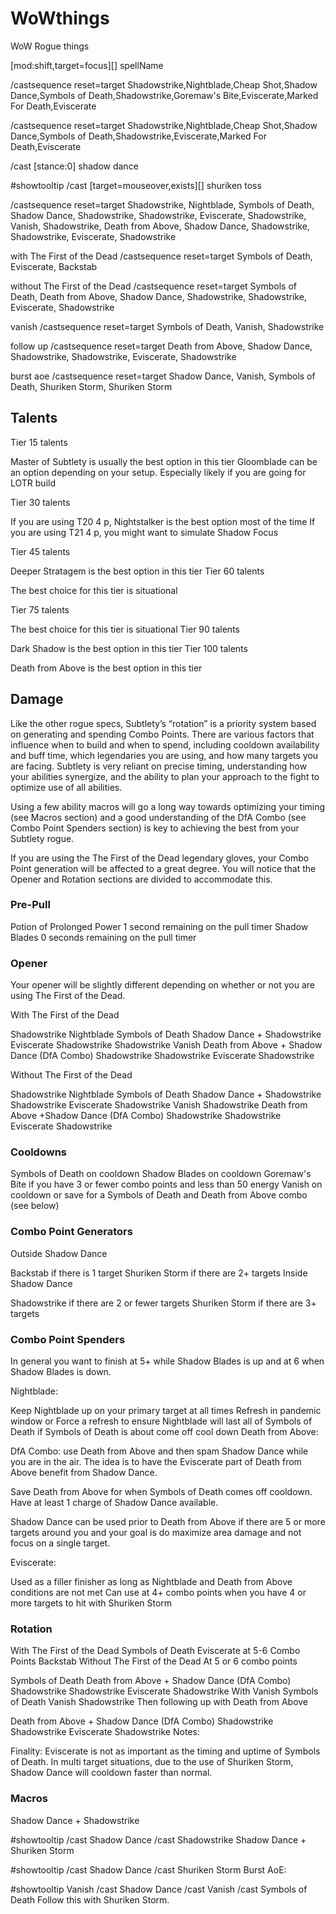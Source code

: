 # WoWthings
WoW Rogue things

[mod:shift,target=focus][] spellName

/castsequence reset=target Shadowstrike,Nightblade,Cheap Shot,Shadow Dance,Symbols of Death,Shadowstrike,Goremaw's Bite,Eviscerate,Marked For Death,Eviscerate

/castsequence reset=target Shadowstrike,Nightblade,Cheap Shot,Shadow Dance,Symbols of Death,Shadowstrike,Eviscerate,Marked For Death,Eviscerate

/cast [stance:0] shadow dance

#showtooltip
/cast [target=mouseover,exists][] shuriken toss

/castsequence reset=target Shadowstrike, Nightblade, Symbols of Death, Shadow Dance, Shadowstrike, Shadowstrike, Eviscerate, Shadowstrike, Vanish, Shadowstrike, Death from Above, Shadow Dance, Shadowstrike, Shadowstrike, Eviscerate, Shadowstrike

with The First of the Dead
/castsequence reset=target Symbols of Death, Eviscerate, Backstab

without The First of the Dead
/castsequence reset=target Symbols of Death, Death from Above, Shadow Dance, Shadowstrike, Shadowstrike, Eviscerate, Shadowstrike

vanish
/castsequence reset=target Symbols of Death, Vanish, Shadowstrike

follow up
/castsequence reset=target Death from Above, Shadow Dance, Shadowstrike, Shadowstrike, Eviscerate, Shadowstrike

burst aoe
/castsequence reset=target Shadow Dance, Vanish, Symbols of Death, Shuriken Storm, Shuriken Storm




## Talents
Tier 15 talents

Master of Subtlety is usually the best option in this tier
Gloomblade can be an option depending on your setup. Especially likely if you are going for LOTR build

Tier 30 talents

If you are using T20 4 p, Nightstalker is the best option most of the time
If you are using T21 4 p, you might want to simulate Shadow Focus

Tier 45 talents

Deeper Stratagem is the best option in this tier
Tier 60 talents

The best choice for this tier is situational
 
Tier 75 talents

The best choice for this tier is situational
Tier 90 talents

Dark Shadow is the best option in this tier
Tier 100 talents

Death from Above is the best option in this tier


## Damage
Like the other rogue specs, Subtlety’s “rotation” is a priority system based on generating and spending Combo Points. There are various factors that influence when to build and when to spend, including cooldown availability and buff time, which legendaries you are using, and how many targets you are facing. Subtlety is very reliant on precise timing, understanding how your abilities synergize, and the ability to plan your approach to the fight to optimize use of all abilities.

Using a few ability macros will go a long way towards optimizing your timing (see Macros section) and a good understanding of the DfA Combo (see Combo Point Spenders section) is key to achieving the best from your Subtlety rogue.

If you are using the The First of the Dead legendary gloves, your Combo Point generation will be affected to a great degree. You will notice that the Opener and Rotation sections are divided to accommodate this.

### Pre-Pull
Potion of Prolonged Power 1 second remaining on the pull timer
Shadow Blades 0 seconds remaining on the pull timer

### Opener
Your opener will be slightly different depending on whether or not you are using The First of the Dead.

With The First of the Dead

Shadowstrike
Nightblade
Symbols of Death
Shadow Dance + Shadowstrike
Eviscerate
Shadowstrike
Shadowstrike
Vanish
Death from Above + Shadow Dance (DfA Combo)
Shadowstrike
Shadowstrike
Eviscerate
Shadowstrike

Without The First of the Dead

Shadowstrike
Nightblade
Symbols of Death
Shadow Dance + Shadowstrike
Shadowstrike
Eviscerate
Shadowstrike
Vanish
Shadowstrike
Death from Above +Shadow Dance (DfA Combo)
Shadowstrike
Shadowstrike
Eviscerate
Shadowstrike

### Cooldowns
Symbols of Death on cooldown
Shadow Blades on cooldown
Goremaw's Bite if you have 3 or fewer combo points and less than 50 energy
Vanish on cooldown or save for a Symbols of Death and Death from Above combo (see below)

### Combo Point Generators
Outside Shadow Dance

Backstab if there is 1 target
Shuriken Storm if there are 2+ targets
Inside Shadow Dance

Shadowstrike if there are 2 or fewer targets
Shuriken Storm if there are 3+ targets

### Combo Point Spenders
In general you want to finish at 5+ while Shadow Blades is up and at 6 when Shadow Blades is down.

Nightblade:

Keep Nightblade up on your primary target at all times
Refresh in pandemic window or
Force a refresh to ensure Nightblade will last all of Symbols of Death if Symbols of Death is about come off cool down
Death from Above:

DfA Combo: use Death from Above and then spam Shadow Dance while you are in the air. The idea is to have the Eviscerate part of Death from Above benefit from Shadow Dance.

Save Death from Above for when Symbols of Death comes off cooldown. Have at least 1 charge of Shadow Dance available.

Shadow Dance can be used prior to Death from Above if there are 5 or more targets around you and your goal is do maximize area damage and not focus on a single target.

Eviscerate:

Used as a filler finisher as long as Nightblade and Death from Above conditions are not met
Can use at 4+ combo points when you have 4 or more targets to hit with Shuriken Storm

### Rotation
With The First of the Dead
Symbols of Death
Eviscerate at 5-6 Combo Points
Backstab
Without The First of the Dead
At 5 or 6 combo points

Symbols of Death
Death from Above + Shadow Dance (DfA Combo)
Shadowstrike
Shadowstrike
Eviscerate
Shadowstrike
With Vanish
Symbols of Death
Vanish
Shadowstrike
Then following up with Death from Above

Death from Above + Shadow Dance (DfA Combo)
Shadowstrike
Shadowstrike
Eviscerate
Shadowstrike
Notes:

Finality: Eviscerate is not as important as the timing and uptime of Symbols of Death.
In multi target situations, due to the use of Shuriken Storm, Shadow Dance will cooldown  faster than normal.

### Macros
Shadow Dance + Shadowstrike

#showtooltip
 /cast Shadow Dance
 /cast Shadowstrike
Shadow Dance + Shuriken Storm

#showtooltip
 /cast Shadow Dance
 /cast Shuriken Storm
Burst AoE:

#showtooltip Vanish
 /cast Shadow Dance
 /cast Vanish
 /cast Symbols of Death
Follow this with Shuriken Storm.
